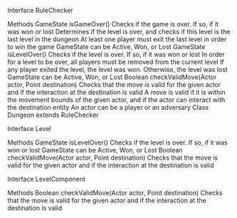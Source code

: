 Interface RuleChecker

Methods
GameState isGameOver()
Checks if the game is over. If so, if it was won or lost
Determines if the level is over, and checks if this level is the last level in the dungeon
At least one player must exit the last level in order to win the game
GameState can be Active, Won, or Lost
GameState isLevelOver()
Checks if the level is over. If so, if it was won or lost
In order for a level to be over, all players must be removed from the current level
If any player exited the level, the level was won. Otherwise, the level was lost 
GameState can be Active, Won, or Lost
Boolean checkValidMove(Actor actor, Point destination)
Checks that the move is valid for the given actor and if the interaction at the destination is valid
A move is valid if it is within the movement bounds of the given actor, and if the actor can interact with the destination entity
An actor can be a player or an adversary
Class Dungeon extends RuleChecker

Interface Level

Methods
GameState isLevelOver()
Checks if the level is over. If so, if it was won or lost
GameState can be Active, Won, or Lost
Boolean checkValidMove(Actor actor, Point destination)
Checks that the move is valid for the given actor and if the interaction at the destination is valid

Interface LevelComponent

Methods
Boolean checkValidMove(Actor actor, Point destination)
Checks that the move is valid for the given actor and if the interaction at the destination is valid

